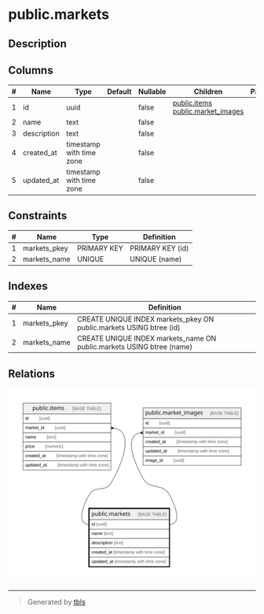 # public.markets

## Description

## Columns

| # | Name        | Type                     | Default | Nullable | Children                                                                        | Parents | Comment |
| - | ----------- | ------------------------ | ------- | -------- | ------------------------------------------------------------------------------- | ------- | ------- |
| 1 | id          | uuid                     |         | false    | [public.items](public.items.md) [public.market_images](public.market_images.md) |         |         |
| 2 | name        | text                     |         | false    |                                                                                 |         |         |
| 3 | description | text                     |         | false    |                                                                                 |         |         |
| 4 | created_at  | timestamp with time zone |         | false    |                                                                                 |         |         |
| 5 | updated_at  | timestamp with time zone |         | false    |                                                                                 |         |         |

## Constraints

| # | Name         | Type        | Definition       |
| - | ------------ | ----------- | ---------------- |
| 1 | markets_pkey | PRIMARY KEY | PRIMARY KEY (id) |
| 2 | markets_name | UNIQUE      | UNIQUE (name)    |

## Indexes

| # | Name         | Definition                                                            |
| - | ------------ | --------------------------------------------------------------------- |
| 1 | markets_pkey | CREATE UNIQUE INDEX markets_pkey ON public.markets USING btree (id)   |
| 2 | markets_name | CREATE UNIQUE INDEX markets_name ON public.markets USING btree (name) |

## Relations

![er](public.markets.svg)

---

> Generated by [tbls](https://github.com/k1LoW/tbls)
